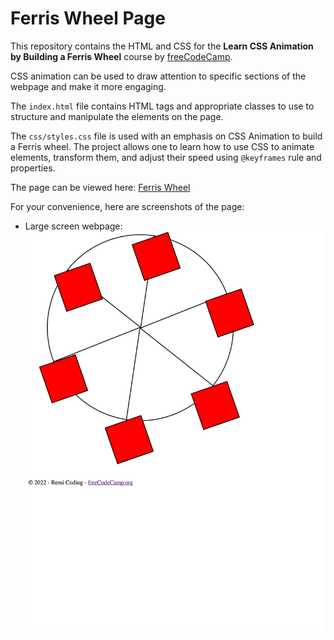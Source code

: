 # Ferris Wheel Page

This repository contains the HTML and CSS for the **Learn CSS Animation by Building a Ferris Wheel** course by [freeCodeCamp](https://www.freecodecamp.org/learn/2022/responsive-web-design/).

CSS animation can be used to draw attention to specific sections of the webpage and make it more engaging.

The `index.html` file contains HTML tags and appropriate classes to use to structure and manipulate the elements on the page.

The `css/styles.css` file is used with an emphasis on CSS Animation to build a Ferris wheel. The project allows one to learn how to use CSS to animate elements, transform them, and adjust their speed using `@keyframes` rule and properties.

The page can be viewed here: [Ferris Wheel](https://remicoding.github.io/ferris-wheel-page/)

For your convenience, here are screenshots of the page:

- Large screen webpage:
  ![Ferris Wheel Full Screen Screenshot](img/ferris-wheel-large.png "Ferris Wheel on Large Screen")
